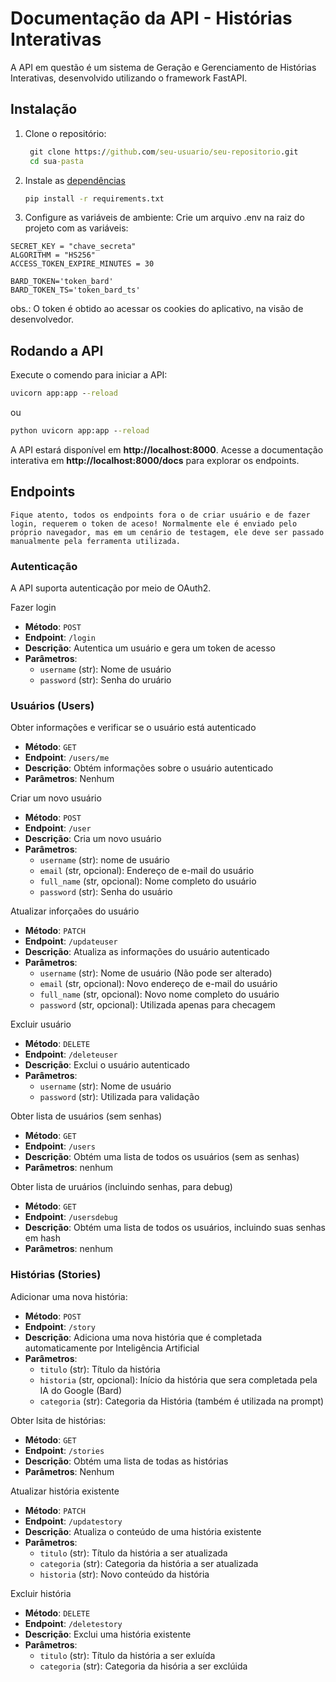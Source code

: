 # Documentação da API - Histórias Interativas

A API em questão é um sistema de Geração e Gerenciamento de Histórias Interativas, desenvolvido utilizando o framework FastAPI.

## Instalação 
1. Clone o repositório:
   ```cmd
    git clone https://github.com/seu-usuario/seu-repositorio.git
    cd sua-pasta
   ```
2. Instale as [dependências]("./requirements.txt")
   ```cmd
   pip install -r requirements.txt
   ```
3. Configure as variáveis de ambiente:
   Crie um arquivo .env na raiz do projeto com as variáveis:
```env
SECRET_KEY = "chave_secreta"
ALGORITHM = "HS256"
ACCESS_TOKEN_EXPIRE_MINUTES = 30

BARD_TOKEN='token_bard'
BARD_TOKEN_TS='token_bard_ts'
```
obs.: O token é obtido ao acessar os cookies do aplicativo, na visão de desenvolvedor.

## Rodando a API

Execute o comendo para iniciar a API:
```cmd
uvicorn app:app --reload
```
ou
```cmd
python uvicorn app:app --reload
```
A API estará disponível em **http://localhost:8000**. Acesse a documentação interativa em **http://localhost:8000/docs** para explorar os endpoints.

## Endpoints

`Fique atento, todos os endpoints fora o de criar usuário e de fazer login, requerem o token de aceso! Normalmente ele é enviado pelo próprio navegador, mas em um cenário de testagem, ele deve ser passado manualmente pela ferramenta utilizada.`

### Autenticação

A API suporta autenticação por meio de OAuth2.

Fazer login
* **Método**: `POST`
* **Endpoint**: `/login`
* **Descrição**: Autentica um usuário e gera um token de acesso
* **Parâmetros**:
  * `username` (str): Nome de usuário
  * `password` (str): Senha do uruário

### Usuários (Users)

Obter informações e verificar se o usuário está autenticado
* **Método**: `GET`
* **Endpoint**: `/users/me`
* **Descrição**: Obtém informações sobre o usuário autenticado
* **Parâmetros**: Nenhum

Criar um novo usuário
* **Método**: `POST`
* **Endpoint**: `/user`
* **Descrição**: Cria um novo usuário
* **Parâmetros**:
  * `username` (str): nome de usuário
  * `email` (str, opcional): Endereço de e-mail do usuário
  * `full_name` (str, opcional): Nome completo do usuário
  * `password` (str): Senha do usuário
 
Atualizar inforçaões do usuário
* **Método**: `PATCH`
* **Endpoint**: `/updateuser`
* **Descrição**: Atualiza as informações do usuário autenticado
* **Parâmetros**:
  * `username` (str): Nome de usuário (Não pode ser alterado)
  * `email` (str, opcional): Novo endereço de e-mail do usuário
  * `full_name` (str, opcional): Novo nome completo do usuário
  * `password` (str, opcional): Utilizada apenas para checagem

Excluir usuário
* **Método**: `DELETE`
* **Endpoint**: `/deleteuser`
* **Descrição**: Exclui o usuário autenticado
* **Parâmetros**:
  * `username` (str): Nome de usuário
  * `password` (str): Utilizada para validação

Obter lista de usuários (sem senhas)
* **Método**: `GET`
* **Endpoint**: `/users`
* **Descrição**: Obtém uma lista de todos os usuários (sem as senhas)
* **Parâmetros**: nenhum

Obter lista de uruários (incluindo senhas, para debug)
* **Método**: `GET`
* **Endpoint**: `/usersdebug`
* **Descrição**: Obtém uma lista de todos os usuários, incluindo suas senhas em hash
* **Parâmetros**: nenhum
  

### Histórias (Stories)

Adicionar uma nova história:
* **Método**: `POST`
* **Endpoint**: `/story`
* **Descrição**: Adiciona uma nova história que é completada automaticamente por Inteligência Artificial
* **Parâmetros**:
  * `titulo` (str): Título da história
  * `historia` (str, opcional): Início da história que sera completada pela IA do Google (Bard)
  * `categoria` (str): Categoria da História (também é utilizada na prompt)

Obter lsita de histórias:
 * **Método**: `GET`
* **Endpoint**: `/stories`
* **Descrição**: Obtém uma lista de todas as histórias
* **Parâmetros**: Nenhum

Atualizar história existente
 * **Método**: `PATCH`
* **Endpoint**: `/updatestory`
* **Descrição**: Atualiza o conteúdo de uma história existente
* **Parâmetros**:
  * `titulo` (str): Título da história a ser atualizada
  * `categoria` (str): Categoria da história a ser atualizada
  * `historia` (str): Novo conteúdo da história

Excluir história
 * **Método**: `DELETE`
* **Endpoint**: `/deletestory`
* **Descrição**: Exclui uma história existente
* **Parâmetros**:
  * `titulo` (str): Título da história a ser exluída
  * `categoria` (str): Categoria da hisória a ser exclúida

